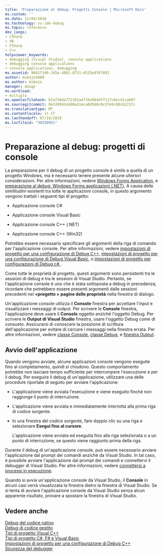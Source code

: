 ```yaml
---
title: 'Preparazione al debug: Progetti Console | Microsoft Docs'
ms.custom: ''
ms.date: 11/04/2016
ms.technology: vs-ide-debug
ms.topic: reference
dev_langs:
- CSharp
- VB
- FSharp
- C++
helpviewer_keywords:
- debugging [Visual Studio], console applications
- debugging console applications
- console applications, debugging
ms.assetid: 9641f1d9-2d5a-48b1-8731-6525e8f67892
author: mikejo5000
ms.author: mikejo
manager: douge
ms.workload:
- multiple
ms.openlocfilehash: bfaf36da772165a4f35e984dff117c6ec41ca60f
ms.sourcegitcommit: 0e5289414d90a314ca0d560c0c3fe9c88cb2217c
ms.translationtype: MT
ms.contentlocale: it-IT
ms.lasthandoff: 07/19/2018
ms.locfileid: "39150951"
---
```

# <a name="debugging-preparation-console-projects"></a>Preparazione al debug: progetti di console
La preparazione per il debug di un progetto console è simile a quella di un progetto Windows, ma è necessario tenere presente alcune ulteriori considerazioni. Per altre informazioni, vedere [Windows Forms Application](../debugger/debugging-preparation-windows-forms-applications.md), e [preparazione al debug: Windows Forms applicazioni (.NET)](http://msdn.microsoft.com/en-us/a8bc54de-41a3-464d-9a12-db9bdcbc1ad5). A causa delle similitudini esistenti tra tutte le applicazioni console, in questo argomento vengono trattati i seguenti tipi di progetto:  
  
-   Applicazione console C#  
  
-   Applicazione console Visual Basic  
  
-   Applicazione console C++ (.NET)  
  
-   Applicazione console C++ (Win32)  
  
 Potrebbe essere necessario specificare gli argomenti della riga di comando per l'applicazione console. Per altre informazioni, vedere [impostazioni di progetto per una configurazione di Debug C++](../debugger/project-settings-for-a-cpp-debug-configuration.md), [impostazioni di progetto per una configurazione di Debug Visual Basic](../debugger/project-settings-for-a-visual-basic-debug-configuration.md), o [impostazioni di progetto per configurazioni di Debug c# ](../debugger/project-settings-for-csharp-debug-configurations.md).  
  
 Come tutte le proprietà di progetto, questi argomenti sono persistenti tra le sessioni di debug e tra le sessioni di Visual Studio. Pertanto, se l'applicazione console è uno che è stata sottoposta a debug in precedenza, ricordare che potrebbero essere presenti argomenti dalle sessioni precedenti nel  **\<progetto > pagine delle proprietà** nella finestra di dialogo.  
  
 Un'applicazione console utilizza il **Console** finestra per accettare l'input e visualizzare i messaggi di output. Per scrivere le **Console** finestra, l'applicazione deve usare il **Console** oggetto anziché l'oggetto Debug. Per scrivere le **Output di Visual Studio** finestra, usare l'oggetto Debug come di consueto. Assicurarsi di conoscere la posizione di scrittura dell'applicazione per evitare di cercare i messaggi nella finestra errata. Per altre informazioni, vedere [classe Console](/dotnet/api/system.console), [classe Debug](/dotnet/api/system.diagnostics.debug), e [finestra Output](../ide/reference/output-window.md).  
  
## <a name="starting-the-application"></a>Avvio dell'applicazione  
 Quando vengono avviate, alcune applicazioni console vengono eseguite fino al completamento, quindi si chiudono. Questo comportamento potrebbe non lasciare tempo sufficiente per interrompere l'esecuzione e per il debug. Per eseguire il debug di un'applicazione, utilizzare una delle procedure riportate di seguito per avviare l'applicazione:  
  
-   L'applicazione viene avviata l'esecuzione e viene eseguito finché non raggiunge il punto di interruzione.  
  
-   L'applicazione viene avviata e immediatamente interrotta alla prima riga di codice sorgente.  
  
-   In una finestra del codice sorgente, fare doppio clic su una riga e selezionare **Esegui fino al cursore**.  
  
     L'applicazione viene avviata ed eseguita fino alla riga selezionata o a un punto di interruzione, se questo viene raggiunto prima della riga.  
  
 Durante il debug di un'applicazione console, può essere necessario avviare l'applicazione dal prompt dei comandi anziché da Visual Studio. In tal caso, è possibile avviare l'applicazione dal prompt dei comandi e connettervi il debugger di Visual Studio. Per altre informazioni, vedere [connettersi a processi in esecuzione](../debugger/attach-to-running-processes-with-the-visual-studio-debugger.md).  
  
 Quando si avvia un'applicazione console da Visual Studio, il **Console** in alcuni casi verrà visualizzata la finestra dietro la finestra di Visual Studio. Se si tenta di avviare l'applicazione console da Visual Studio senza alcun apparente risultato, provare a spostare la finestra di Visual Studio.  
  
## <a name="see-also"></a>Vedere anche  
 [Debug del codice nativo](../debugger/debugging-native-code.md)   
 [Debug di codice gestito](../debugger/debugging-managed-code.md)   
 [Tipi di progetto Visual C++](../debugger/debugging-preparation-visual-cpp-project-types.md)   
 [Tipi di progetto C#, F# e Visual Basic](../debugger/debugging-preparation-csharp-f-hash-and-visual-basic-project-types.md)   
 [Impostazioni di progetto per una configurazione di Debug C++](../debugger/project-settings-for-a-cpp-debug-configuration.md)   
 [Sicurezza del debugger](../debugger/debugger-security.md)